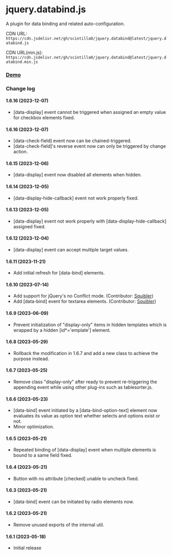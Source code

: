 # jquery.databind.js
A plugin for data binding and related auto-configuration.

CDN URL:
`https://cdn.jsdelivr.net/gh/scintilla0/jquery.databind@latest/jquery.databind.js`

CDN URL(min.js):
`https://cdn.jsdelivr.net/gh/scintilla0/jquery.databind@latest/jquery.databind.min.js`

### [Demo](https://codepen.io/scintilla_0/full/XWxyoLM)

### Change log

#### 1.6.16 (2023-12-07)
*	[data-display] event cannot be triggered when assigned an empty value for checkbox elements fixed.

#### 1.6.16 (2023-12-07)
*	[data-check-field] event now can be chained-triggered.
*	[data-check-field]'s reverse event now can only be triggered by change action.

#### 1.6.15 (2023-12-06)
*	[data-display] event now disabled all elements when hidden.

#### 1.6.14 (2023-12-05)
*	[data-display-hide-callback] event not work properly fixed.

#### 1.6.13 (2023-12-05)
*	[data-display] event not work properly with [data-display-hide-callback] assigned fixed.

#### 1.6.12 (2023-12-04)
*	[data-display] event can accept multiple target values.

#### 1.6.11 (2023-11-21)
*	Add initial refresh for [data-bind] elements.

#### 1.6.10 (2023-07-14)
*	Add support for jQuery's no Conflict mode. (Contributor: [Squibler](https://github.com/Squibler))
*	Add [data-bind] event for textarea elements. (Contributor: [Squibler](https://github.com/Squibler))

#### 1.6.9 (2023-06-09)
*	Prevent initialization of "display-only" items in hidden templates which is wrapped by a hidden [id*='emplate'] element.

#### 1.6.8 (2023-05-29)
*	Rollback the modification in 1.6.7 and add a new class to achieve the purpose instead.

#### 1.6.7 (2023-05-25)
*	Remove class "display-only" after ready to prevent re-triggering the appending event while using other plug-ins such as tablesorter.js.

#### 1.6.6 (2023-05-23)
*	[data-bind] event initiated by a [data-bind-option-text] element now evaluates its value as option text whether selects and options exist or not.
*	Minor optimization.

#### 1.6.5 (2023-05-21)
*	Repeated binding of [data-display] event when multiple elements is bound to a same field fixed.

#### 1.6.4 (2023-05-21)
*	Button with no attribute [checked] unable to uncheck fixed.

#### 1.6.3 (2023-05-21)
*	[data-bind] event can be initiated by radio elements now.

#### 1.6.2 (2023-05-21)
*	Remove unused exports of the internal util.

#### 1.6.1 (2023-05-18)
*	Initial release
